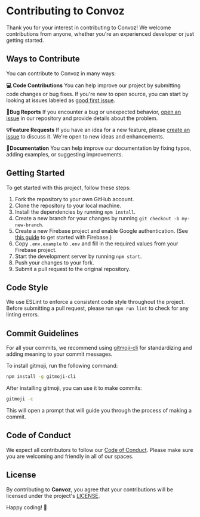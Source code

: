 # Contributing to Convoz

Thank you for your interest in contributing to Convoz! We welcome contributions from anyone, whether you're an experienced developer or just getting started.

## Ways to Contribute

You can contribute to Convoz in many ways:

**💻 Code Contributions**
You can help improve our project by submitting code changes or bug fixes. 
If you're new to open source, you can start by looking at issues labeled as [good first issue](https://github.com/IndieCoderMM/convoz-chat/labels/good%20first%20issue).

**🐞Bug Reports**
If you encounter a bug or unexpected behavior, [open an issue](https://github.com/IndieCoderMM/convoz-chat/issues/new) in our repository and provide details about the problem.

**💡Feature Requests**
If you have an idea for a new feature, please [create an issue](https://github.com/IndieCoderMM/convoz-chat/issues/new) to discuss it. We're open to new ideas and enhancements.

**📜Documentation**
You can help improve our documentation by fixing typos, adding examples, or suggesting improvements.

## Getting Started

To get started with this project, follow these steps:

1. Fork the repository to your own GitHub account.
2. Clone the repository to your local machine.
3. Install the dependencies by running `npm install`.
4. Create a new branch for your changes by running `git checkout -b my-new-branch`.
5. Create a new Firebase project and enable Google authentication. (See [this guide](https://firebase.google.com/docs/web/setup) to get started with Firebase.)
6. Copy `.env.example` to `.env` and fill in the required values from your Firebase project.
7. Start the development server by running `npm start`.
8. Push your changes to your fork.
9. Submit a pull request to the original repository.

## Code Style

We use ESLint to enforce a consistent code style throughout the project. 
Before submitting a pull request, please run `npm run lint` to check for any linting errors.

## Commit Guidelines

For all your commits, we recommend using [gitmoji-cli](https://github.com/carloscuesta/gitmoji-cli) for standardizing and adding meaning to your commit messages.

To install gitmoji, run the following command:

```bash
npm install -g gitmoji-cli
```

After installing gitmoji, you can use it to make commits:

```bash
gitmoji -c
```

This will open a prompt that will guide you through the process of making a commit.

## Code of Conduct

We expect all contributors to follow our [Code of Conduct](./CODE_OF_CONDUCT.md). Please make sure you are welcoming and friendly in all of our spaces.

## License

By contributing to **Convoz**, you agree that your contributions will be licensed under the project's [LICENSE](./LICENSE).

Happy coding! 🎉
